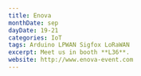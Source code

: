 ```yaml
---
title: Enova
monthDate: sep
dayDate: 19-21
categories: IoT
tags: Arduino LPWAN Sigfox LoRaWAN
excerpt: Meet us in booth **L36**.
website: http://www.enova-event.com
---
```

